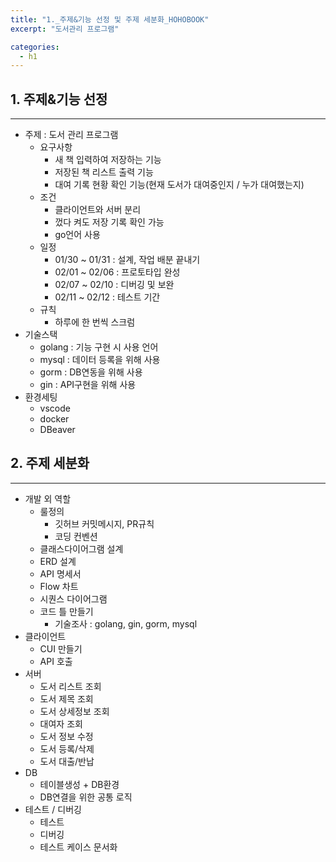 ```yaml
---
title: "1._주제&기능 선정 및 주제 세분화_HOHOBOOK"
excerpt: "도서관리 프로그램"

categories:
  - h1
---
```


## 1. 주제&기능 선정
---
- 주제 : 도서 관리 프로그램
  - 요구사항
    - 새 책 입력하여 저장하는 기능
    - 저장된 책 리스트 출력 기능
    - 대여 기록 현황 확인 기능(현재 도서가 대여중인지  / 누가 대여했는지)
  - 조건
    - 클라이언트와 서버 분리
    - 껐다 켜도 저장 기록 확인 가능
    - go언어 사용
  - 일정
    - 01/30 ~ 01/31 : 설계, 작업 배분 끝내기
    - 02/01 ~ 02/06 : 프로토타입 완성
    - 02/07 ~ 02/10 : 디버깅 및 보완
    - 02/11 ~ 02/12 : 테스트 기간
  - 규칙
    - 하루에 한 번씩 스크럼
- 기술스택
  - golang : 기능 구현 시 사용 언어
  - mysql : 데이터 등록을 위해 사용
  - gorm : DB연동을 위해 사용
  - gin : API구현을 위해 사용
- 환경세팅
  - vscode
  - docker
  - DBeaver

## 2. 주제 세분화
---
- 개발 외 역할
  - 룰정의
    - 깃허브 커밋메시지, PR규칙
    - 코딩 컨벤션
  - 클래스다이어그램 설계
  - ERD 설계
  - API 명세서
  - Flow 차트
  - 시퀀스 다이어그램
  - 코드 틀 만들기
    - 기술조사 : golang, gin, gorm, mysql
- 클라이언트
  - CUI 만들기
  - API 호출
- 서버
  - 도서 리스트 조회
  - 도서 제목 조회
  - 도서 상세정보 조회
  - 대여자 조회
  - 도서 정보 수정
  - 도서 등록/삭제
  - 도서 대출/반납
- DB
  - 테이블생성 + DB환경
  - DB연결을 위한 공통 로직
- 테스트 / 디버깅
  - 테스트
  - 디버깅
  - 테스트 케이스 문서화